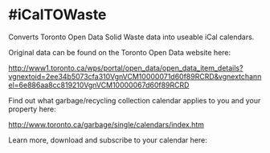 #iCalTOWaste
===========

Converts Toronto Open Data Solid Waste data into useable iCal calendars.

Original data can be found on the Toronto Open Data website here:

http://www1.toronto.ca/wps/portal/open_data/open_data_item_details?vgnextoid=2ee34b5073cfa310VgnVCM10000071d60f89RCRD&vgnextchannel=6e886aa8cc819210VgnVCM10000067d60f89RCRD

Find out what garbage/recycling collection calendar applies to you and your property here:

http://www.toronto.ca/garbage/single/calendars/index.htm

Learn more, download and subscribe to your calendar here:
